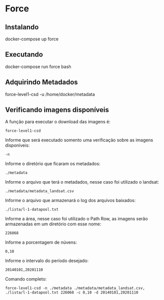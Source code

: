 # Force

## Instalando
docker-compose up force

## Executando 
docker-compose run force bash

## Adquirindo Metadados 
force-level1-csd -u /home/docker/metadata

## Verificando imagens disponíveis

A função para executar o download das imagens é:

```
force-level1-csd
```

Informe que será executado somento uma verificação sobre as imagens disponíveis: 

```
-n
```

Informe o diretório que ficaram os metadados: 

```
./metadata
```

Informe o arquivo que terá o metadados, nesse caso foi utilizado o landsat: 

```
./metadata/metadata_landsat.csv
```

Informe o arquivo que armazenará o log dos arquivos baixados: 

```
./lista/l-1-datapool.txt
```

Informe a área, nesse caso foi utilizado o Path Row, as imagens serão armazenadas em um diretório com esse nome:

```
226068
```

Informe a porcentagem de núvens:

```
0,10
```

Informe o intervalo do período desejado:

```
20140101,20201110
```

Comando completo:
```
force-level1-csd -n ./metadata ./metadata/metadata_landsat.csv, ./lista/l-1-datapool.txt 226068 -c 0,10 -d 20140101,20201110
```